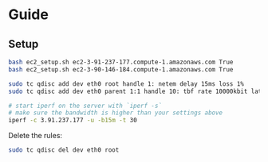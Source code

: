 # Guide

## Setup




```bash
bash ec2_setup.sh ec2-3-91-237-177.compute-1.amazonaws.com True
bash ec2_setup.sh ec2-3-90-146-184.compute-1.amazonaws.com True
```


```bash
sudo tc qdisc add dev eth0 root handle 1: netem delay 15ms loss 1%
sudo tc qdisc add dev eth0 parent 1:1 handle 10: tbf rate 10000kbit latency 15ms burst 32kbit
```


```bash
# start iperf on the server with `iperf -s`
# make sure the bandwidth is higher than your settings above
iperf -c 3.91.237.177 -u -b15m -t 30
```

Delete the rules:

```bash
sudo tc qdisc del dev eth0 root
```